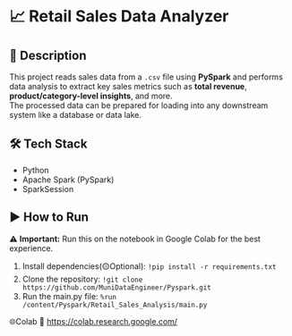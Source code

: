 # 📈 Retail Sales Data Analyzer

## 📌 Description
This project reads sales data from a `.csv` file using **PySpark** and performs data analysis to extract key sales metrics such as **total revenue**, **product/category-level insights**, and more.  
The processed data can be prepared for loading into any downstream system like a database or data lake.


## 🛠️ Tech Stack
- Python
- Apache Spark (PySpark)
- SparkSession

## ▶️ How to Run 
⚠️ **Important:** Run this on the notebook in Google Colab for the best experience.
1. Install dependencies(🟡Optional):
`!pip install -r requirements.txt`
2. Clone the repository:
`!git clone https://github.com/MuniDataEngineer/Pyspark.git`
3. Run the main.py file:
`%run /content/Pyspark/Retail_Sales_Analysis/main.py`

🌐Colab
🔗 https://colab.research.google.com/

